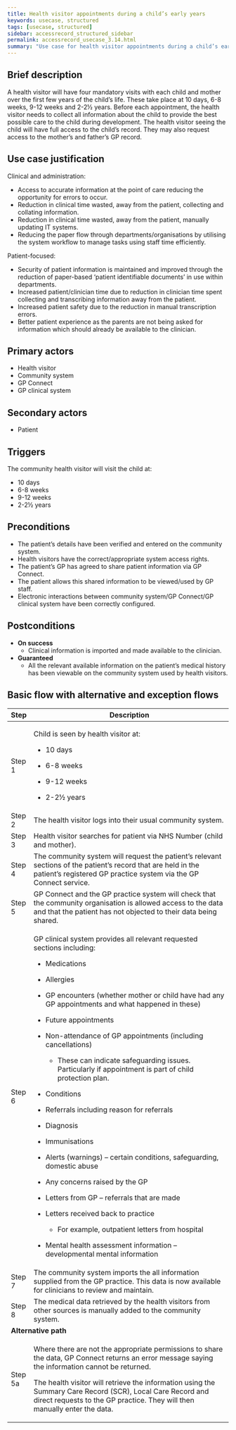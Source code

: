 ```yaml
---
title: Health visitor appointments during a child’s early years
keywords: usecase, structured
tags: [usecase, structured] 
sidebar: accessrecord_structured_sidebar
permalink: accessrecord_usecase_3.14.html
summary: "Use case for health visitor appointments during a child’s early years"
---
```


## Brief description
A health visitor will have four mandatory visits with each child and mother over the first few years of the child’s life. These take place at 10 days, 6-8 weeks, 9-12 weeks and 2-2½ years. Before each appointment, the health visitor needs to collect all information about the child to provide the best possible care to the child during development. The health visitor seeing the child will have full access to the child’s record. They may also request access to the mother’s and father’s GP record.

## Use case justification
Clinical and administration:
-   Access to accurate information at the point of care reducing the opportunity for errors to occur.
-   Reduction in clinical time wasted, away from the patient, collecting and collating information.
-   Reduction in clinical time wasted, away from the patient, manually updating IT systems.
-   Reducing the paper flow through departments/organisations by utilising the system workflow to manage tasks using staff time efficiently.

Patient-focused:
-   Security of patient information is maintained and improved through the reduction of paper-based ‘patient identifiable documents’ in use within departments.
-   Increased patient/clinician time due to reduction in clinician time spent collecting and transcribing information away from the patient.
-   Increased patient safety due to the reduction in manual transcription errors.
-   Better patient experience as the parents are not being asked for information which should already be available to the clinician.

## Primary actors
-   Health visitor
-   Community system
-   GP Connect
-   GP clinical system

## Secondary actors
-   Patient

## Triggers
The community health visitor will visit the child at:
-   10 days
-   6-8 weeks
-   9-12 weeks
-   2-2½ years

## Preconditions
-   The patient’s details have been verified and entered on the community system.
-   Health visitors have the correct/appropriate system access rights.
-   The patient’s GP has agreed to share patient information via GP Connect.
-   The patient allows this shared information to be viewed/used by GP staff.
-   Electronic interactions between community system/GP Connect/GP clinical system have been correctly configured.

## Postconditions
-   **On success**
    - Clinical information is imported and made available to the clinician.
-   **Guaranteed**
    - All the relevant available information on the patient’s medical history has been viewable on the community system used by health visitors.

## Basic flow with alternative and exception flows

<table>
<thead>
<tr class="header">
<th style="width:10%">Step</th>
<th>Description</th>
</tr>
</thead>
<tbody>
<tr class="odd">
<td>Step 1</td>
<td><p>Child is seen by health visitor at:</p>
    <ul><li><p>10 days</p></li>
<li><p>6-8 weeks</p></li>
<li><p>9-12 weeks</p></li>
        <li><p>2-2½ years</p></li></ul></td>
</tr>
<tr class="even">
<td>Step 2</td>
<td>The health visitor logs into their usual community system.</td>
</tr>
<tr class="odd">
<td>Step 3</td>
<td>Health visitor searches for patient via NHS Number (child and mother).</td>
</tr>
<tr class="even">
<td>Step 4</td>
<td>The community system will request the patient’s relevant sections of the patient’s record that are held in the patient’s registered GP practice system via the GP Connect service.</td>
</tr>
<tr class="odd">
<td>Step 5</td>
<td>GP Connect and the GP practice system will check that the community organisation is allowed access to the data and that the patient has not objected to their data being shared.</td>
</tr>
<tr class="even">
<td>Step 6</td>
<td><p>GP clinical system provides all relevant requested sections including:</p>
<ul>
<li><p>Medications</p></li>
<li><p>Allergies</p></li>
<li><p>GP encounters (whether mother or child have had any GP appointments and what happened in these)</p></li>
<li><p>Future appointments</p></li>
<li><p>Non-attendance of GP appointments (including cancellations)</p>
<ul>
<li><p>These can indicate safeguarding issues. Particularly if appointment is part of child protection plan.</p></li>
</ul></li>
<li><p>Conditions</p></li>
<li><p>Referrals including reason for referrals</p></li>
<li><p>Diagnosis</p></li>
<li><p>Immunisations</p></li>
<li><p>Alerts (warnings) – certain conditions, safeguarding, domestic abuse</p></li>
<li><p>Any concerns raised by the GP</p></li>
<li><p>Letters from GP – referrals that are made</p></li>
<li><p>Letters received back to practice</p>
<ul>
<li><p>For example, outpatient letters from hospital</p></li>
</ul></li>
<li><p>Mental health assessment information – developmental mental information</p></li>
</ul></td>
</tr>
<tr class="odd">
<td>Step 7</td>
<td>The community system imports the all information supplied from the GP practice. This data is now available for clinicians to review and maintain.</td>
</tr>
<tr class="even">
<td>Step 8</td>
<td>The medical data retrieved by the health visitors from other sources is manually added to the community system.</td>
</tr>
<tr class="odd">
<td colspan="2"><strong>Alternative path</strong></td>
</tr>
<tr class="even">
<td>Step 5a</td>
<td><p>Where there are not the appropriate permissions to share the data, GP Connect returns an error message saying the information cannot be returned.</p>
<p>The health visitor will retrieve the information using the Summary Care Record (SCR), Local Care Record and direct requests to the GP practice. They will then manually enter the data.</p></td>
</tr>
</tbody>
</table>
